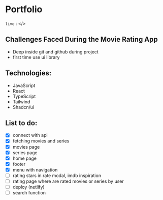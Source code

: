 # Portfolio

`live` : </>

## Challenges Faced During the Movie Rating App

- Deep inside git and github during project
- first time use ui library

## Technologies:

- JavaScript
- React
- TypeScript
- Tailwind
- Shadcn/ui

## List to do:

- [x] connect with api
- [x] fetching movies and series
- [x] movies page
- [x] series page
- [x] home page
- [x] footer
- [x] menu with navigation
- [ ] rating stars in rate modal, imdb inspiration
- [ ] rating page where are rated movies or series by user
- [ ] deploy (netlify)
- [ ] search function
